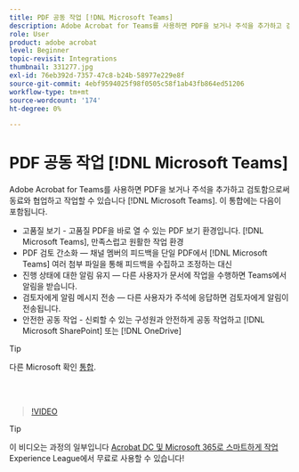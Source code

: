 ```yaml
---
title: PDF 공동 작업 [!DNL Microsoft Teams]
description: Adobe Acrobat for Teams를 사용하면 PDF을 보거나 주석을 추가하고 검토함으로써 동료와 협업하고 작업할 수 있습니다 [!DNL Microsoft Teams]
role: User
product: adobe acrobat
level: Beginner
topic-revisit: Integrations
thumbnail: 331277.jpg
exl-id: 76eb392d-7357-47c8-b24b-58977e229e8f
source-git-commit: 4ebf9594025f98f0505c58f1ab43fb864ed51206
workflow-type: tm+mt
source-wordcount: '174'
ht-degree: 0%

---
```


# PDF 공동 작업 [!DNL Microsoft Teams]

Adobe Acrobat for Teams를 사용하면 PDF을 보거나 주석을 추가하고 검토함으로써 동료와 협업하고 작업할 수 있습니다 [!DNL Microsoft Teams]. 이 통합에는 다음이 포함됩니다.

* 고품질 보기 - 고품질 PDF을 바로 열 수 있는 PDF 보기 환경입니다. [!DNL Microsoft Teams], 만족스럽고 원활한 작업 환경
* PDF 검토 간소화 — 채널 멤버의 피드백을 단일 PDF에서 [!DNL Microsoft Teams] 여러 첨부 파일을 통해 피드백을 수집하고 조정하는 대신
* 진행 상태에 대한 알림 유지 — 다른 사용자가 문서에 작업을 수행하면 Teams에서 알림을 받습니다.
* 검토자에게 알림 메시지 전송 — 다른 사용자가 주석에 응답하면 검토자에게 알림이 전송됩니다.
* 안전한 공동 작업 - 신뢰할 수 있는 구성원과 안전하게 공동 작업하고 [!DNL Microsoft SharePoint] 또는 [!DNL OneDrive]

>[!TIP]
>
>다른 Microsoft 확인 [통합](../integrate/integrate-overview.md#microsoft).

<br> 

>[!VIDEO](https://video.tv.adobe.com/v/331277?quality=12&learn=on&hidetitle=true)

>[!TIP]
>
>이 비디오는 과정의 일부입니다 [Acrobat DC 및 Microsoft 365로 스마트하게 작업](https://experienceleague.adobe.com/?recommended=Acrobat-U-1-2021.microsoft365) Experience League에서 무료로 사용할 수 있습니다!
